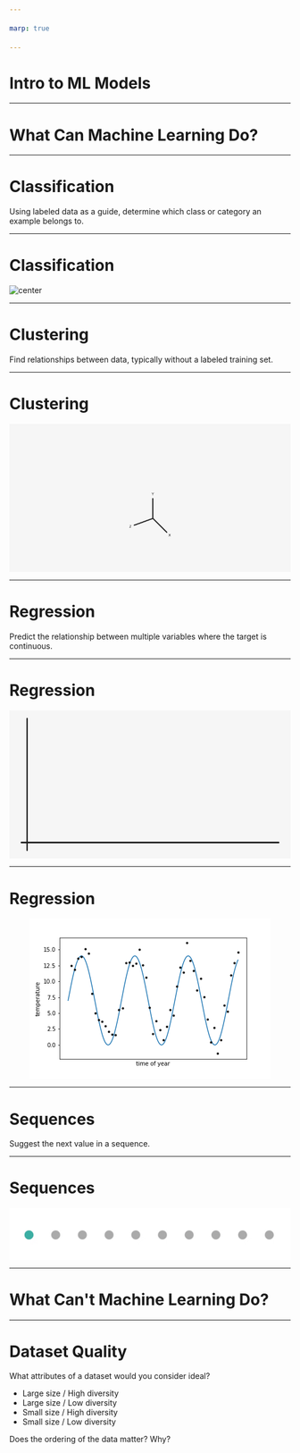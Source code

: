 ```yaml
---

marp: true

---
```



<style>
img[alt~="center"] {
  display: block;
  margin: 0 auto;
}
</style>

# Intro to ML Models

<!--
We've learned about machine learning and artificial intelligence at a very high level. In this
session we'll dive a little deeper and talk about what machine learning can do and what types of models support different problem domains.
-->

---

# What **Can** Machine Learning Do?

<!--
Though machine learning is not new, its application in modern life has really started to expand over the last decade. 

Quick discussion: What are some machine learning products that you know about? How has machine learning shown up and improved something you use?

*Give the class a few minutes to think of and call out answers. There should be a wide variety of answers. If not, give some examples like self-driving cars, language recognition, facial
recognition, and whatever else you can think of.*

Think of the diversity of applications of machine learning that we just mentioned. Given that
diversity, it is obvious machine learning is much more than just one thing. Yes, it involves
learning from data. But how it learns, what it learns, and what it can predict varies widely.

The machine learning community has settled on a few groupings of model types, each with different applications.
-->

---

# Classification
Using labeled data as a guide, determine which class or category an example belongs to.

<!--
Classification is a very common machine learning model type.

Classification systems determine which class or category an example belongs to. They can
distinguish between two or more classes. These classes are defined based on your goals for
the machine learning system.

For example, to answer the question, "Is this a lion?" you would choose the classes "yes" and
"no" (the problem of choosing between two classes is also called “binary classification”). To answer the question, "What type of cat is this?" you might choose the classes "lion," "tiger," and "kitten."

Classification can be used to identify objects in images or even identify whether credit card transactions are fraudulent or not.

-->

---

# Classification
![center](res/classification.gif)

<!--
This animation shows, mathematically, what a binary classification system is trying to do: given
data points from two classes (blue and red), learn some mathematical function that can separate
the two classes and predict which class a new data point is in.

The system can predict which class to apply to new data after training on existing data labeled
with the correct class. 

Quick discussion: What are some other examples of a classification system that you can think of?

*Very open ended. Possible answers: who is speaking right now, identify objects in images, label emails as spam*
-->

---

# Clustering
Find relationships between data, typically without a labeled training set.

<!--
Clustering looks for similar examples in a dataset. It is an example of unsupervised machine
learning, or a system that does not require correct labels provided to learn. Instead, in the
process of clustering, a machine learning system defines categories and places examples into
each category by quantifying how closely examples are related to one another.

Clustering differs from classification because the categories are not defined by you. Clustering
systems propose their own categories based on patterns found in the examples. 
-->

---

# Clustering
![center](res/clustering.gif)

<!--
For example, let’s say the child from the zoo wants to organize a photo album of many pictures
from the zoo. They don’t know a lot about animals, but they do notice that some are very small 
(reptiles, birds), some are medium sized (monkeys, seals) and some are very big (elephants, tigers). 
They might sort the pictures into three groups based on size. 

Clustering systems similarly attempt to find “clusters” of similar data examples.

Quick discussion: What are other examples of clustering you can think of? What features might a clustering system use to create clusters?
*Very open ended. Possible answers: suggesting similar videos, grouping many examples of soft drinks from around the world*
-->

---

# Regression
Predict the relationship between multiple variables where the target is continuous.

<!--
Regression predicts the relationship between two or more variables. If you were interested in 
predicting the price of a house, you might look for patterns in location, square footage, or number
of bedrooms. While classification involves a discrete, categorical value to predict, regression
involves a continuous value to predict.
-->

---

# Regression
![center](res/linear_regression.gif)

<!--
This graphic shows one simple type of regression, which tries to find the best-fitting line for
some data points, then makes predictions based on that line.
-->

---

# Regression
![center](res/regression2.png)

<!--
Regression may also discover a more complicated pattern, such as this sine-like pattern of sea surface temperature every year.

Quick discussion: What are other examples of regression? What features might be useful for that
regression system?
*Possible answers: estimate arrival time based on traffic and distance, predict crop yield based on weather and time of year*

Note: *logistic* regression is a classification technique (with a binary target), and the similar names can be confusing. But typically, when we say "regression" we mean predicting a continuous variable.

Image Details:
* [regression2.png](https://opensource.google/docs/copyright/): Copyright Google
-->

--- 

# Sequences
Suggest the next value in a sequence.

<!--
Finally, sequence prediction suggests what might come next, based on previous examples.
-->

---

# Sequences
![center](res/sequences.gif)

<!--
Autocomplete is an example of a sequence prediction: predicting what word is most likely to be
entered after typing part of a phrase.

Quick discussion: What are some other examples of sequence predictions?
* Possible answers: translations based on context, password strength (how predictable is the next letter from the previous ones), autocomplete, marketbasket*

Image Details
* [sequences.gif](https://opensource.google/docs/copyright/): Copyright Google
-->

---

# What **Can't** Machine Learning Do?

<!--
Machine learning is *not* magic, and ML is not a good fit for all problems. The principles underlying
machine learning are not new but are possible today because of the amount of available public data and
processing power. 

What can ML not do?

There are problems for which ML is not a good or viable solution. For example, if you don’t have enough
data or not enough diversity, ie, the data is so biased that you can’t generalize. And there are
problems that ML actually cannot solve.

Good ML problems:
* have a clear use case, 
* reflect developers' solid understanding of the problem, 
* use lots of historical data, 
* and require decisions, not just predictions.

Some examples of current limitations of ML are linked here: https://www.quora.com/What-can-machine-learning-do-and-cant-do) 
an ML system cannot infer a context-free grammar that generates the strings in a language. In other words,
an ML system can’t achieve true understanding of the grammar that generates a language the same way a human can. 
Similar to statistics or data science approaches, ML cannot be used to show cause-effect relationships. 
-->

---

# Dataset Quality

What attributes of a dataset would you consider ideal?

* Large size / High diversity
* Large size / Low diversity
* Small size / High diversity
* Small size / Low diversity

Does the ordering of the data matter? Why?

<!--
One important consideration is the quality of data -- machine learning models are only as good as
the examples used to train them. 

What attributes of a dataset would be ideal? 
*(Correct answer is Large size / High diversity: A large number of examples that cover a variety of use cases is essential for a machine learning system to understand the underlying patterns in the data. A model trained on this type of
dataset is more likely to perform well on new data. But it also may take a long time to train.)*

Even if you have a lot of data, if it does not cover a variety of examples, a model will have lower
confidence for new data underrepresented in the training examples.

A small dataset with lots of variety makes it challenging to find patterns in the data. The predictions
will lack the confidence a larger dataset provides. And if your dataset is small without much variation,
you may not even need machine learning.

Does ordering of the data matter? 
*(Answer: Kind of)*

Ordering of the data matters when you might have groups of highly correlated examples. For example, if
you feed your ML system all pictures of lions, then all pictures of tigers, and so on, it may not be
able to learn general patterns as well. It’s extremely important to shuffle the training data to avoid
such groupings. Though, as long as you shuffle, the exact ordering after the shuffle does not matter.
-->

